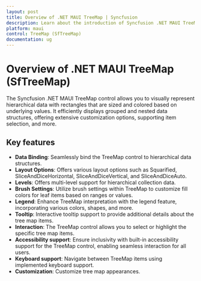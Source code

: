 ```yaml
---
layout: post
title: Overview of .NET MAUI TreeMap | Syncfusion
description: Learn about the introduction of Syncfusion .NET MAUI TreeMap (SfTreeMap) in mobile and desktop applications from a single shared codebase.
platform: maui
control: TreeMap (SfTreeMap)
documentation: ug
---
```

 
# Overview of .NET MAUI TreeMap (SfTreeMap)

The Syncfusion .NET MAUI TreeMap control allows you to visually represent hierarchical data with rectangles that are sized and colored based on underlying values. It efficiently displays grouped and nested data structures, offering extensive customization options, supporting item selection, and more.

## Key features 
 
 * **Data Binding**: Seamlessly bind the TreeMap control to hierarchical data structures.
 * **Layout Options**: Offers various layout options such as Squarified, SliceAndDiceHorizontal, SliceAndDiceVertical, and SliceAndDiceAuto.
 * **Levels**: Offers multi-level support for hierarchical collection data.
 * **Brush Settings**: Utilize brush settings within TreeMap to customize fill colors for leaf items based on ranges or values.
 * **Legend**: Enhance TreeMap interpretation with the legend feature, incorporating various colors, shapes, and more. 
 * **Tooltip**: Interactive tooltip support to provide additional details about the tree map items.
 * **Interaction**: The TreeMap control allows you to select or highlight the specific tree map items.
 * **Accessibility support**:  Ensure inclusivity with built-in accessibility support for the TreeMap control, enabling seamless interaction for all users.
 * **Keyboard support**: Navigate between TreeMap items using implemented keyboard support.
 * **Customization**: Customize tree map appearances.
 
